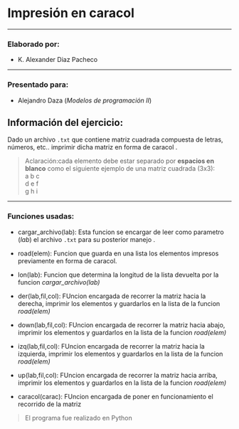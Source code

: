 # Impresión en caracol
***
### Elaborado por: 
* K. Alexander Diaz Pacheco
---
### Presentado para:
* Alejandro Daza (_Modelos de programación II_)
## Información del ejercicio: 
Dado un archivo `.txt` que contiene matriz cuadrada compuesta de letras, números, etc.. imprimir dicha matriz en forma de caracol .
> Aclaración:cada elemento debe estar separado por **espacios en blanco** como el siguiente ejemplo de una matriz cuadrada (3x3):  
> a b c  
> d e f  
> g h i

---
### Funciones usadas:

* cargar_archivo(lab): Esta funcion se encargar de leer como parametro (_lab_) el archivo `.txt` para su posterior manejo .

* road(elem): Funcion que guarda en una lista los elementos impresos previamente en forma de caracol. 
* lon(lab): Funcion que determina la longitud de la lista devuelta por la funcion _cargar_archivo(lab)_
* der(lab,fil,col): FUncion encargada de recorrer la matriz hacia la derecha, imprimir los elementos y guardarlos en la lista de la funcion _road(elem)_
* down(lab,fil,col): FUncion encargada de recorrer la matriz hacia abajo, imprimir los elementos y guardarlos en la lista de la funcion _road(elem)_
* izq(lab,fil,col): FUncion encargada de recorrer la matriz hacia la izquierda, imprimir los elementos y guardarlos en la lista de la funcion _road(elem)_
* up(lab,fil,col): FUncion encargada de recorrer la matriz hacia arriba, imprimir los elementos y guardarlos en la lista de la funcion _road(elem)_
* caracol(carac): FUncion encargada de poner en funcionamiento el recorrido de la matriz

> El programa fue realizado en Python





